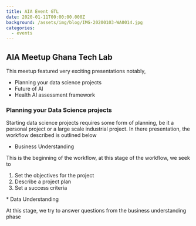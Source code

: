 ```yaml
---
title: AIA Event GTL
date: 2020-01-11T00:00:00.000Z
background: /assets/img/blog/IMG-20200103-WA0014.jpg
categories:
  - events
---
```

## AIA Meetup Ghana Tech Lab
This meetup featured very exciting presentations notably,
* Planning your data science projects
* Future of AI
* Health AI assessment framework

### Planning your Data Science projects
Starting data science projects requires some form of planning, be it a personal project or a large scale industrial project. In there presentation, the workflow described is outlined below
* Business Understanding
<p>This is the beginning of the workflow, at this stage of the workflow, we seek to 
<ol>
<li>Set the objectives for the project</li>
<li>Describe a project plan</li>
<li>Set a success criteria</li>
</ol></p>
* Data Understanding
<p>At this stage, we try to answer questions from the business understanding phase</p>



